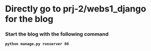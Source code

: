# Directly go to prj-2/webs1_django for the blog

### Start the blog with the following command 
**`python manage.py runserver 80`**
